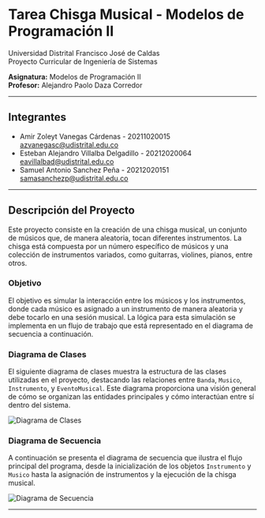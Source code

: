 # Tarea Chisga Musical - Modelos de Programación II

Universidad Distrital Francisco José de Caldas  
Proyecto Curricular de Ingeniería de Sistemas

**Asignatura:** Modelos de Programación II  
**Profesor:** Alejandro Paolo Daza Corredor

---

## Integrantes

- Amir Zoleyt Vanegas Cárdenas - 20211020015 <br> azvanegasc@udistrital.edu.co
- Esteban Alejandro Villalba Delgadillo - 20212020064 <br> eavillalbad@udistrital.edu.co
- Samuel Antonio Sanchez Peña - 20212020151 <br> samasanchezp@udistrital.edu.co

---

## Descripción del Proyecto

Este proyecto consiste en la creación de una chisga musical, un conjunto de músicos que, de manera aleatoria, tocan diferentes instrumentos. La chisga está compuesta por un número específico de músicos y una colección de instrumentos variados, como guitarras, violines, pianos, entre otros.

### Objetivo

El objetivo es simular la interacción entre los músicos y los instrumentos, donde cada músico es asignado a un instrumento de manera aleatoria y debe tocarlo en una sesión musical. La lógica para esta simulación se implementa en un flujo de trabajo que está representado en el diagrama de secuencia a continuación.

### Diagrama de Clases

El siguiente diagrama de clases muestra la estructura de las clases utilizadas en el proyecto, destacando las relaciones entre `Banda`, `Musico`, `Instrumento`, y `EventoMusical`. Este diagrama proporciona una visión general de cómo se organizan las entidades principales y cómo interactúan entre sí dentro del sistema.

![Diagrama de Clases](https://github.com/Inaryuta/Modelos-II/blob/master/diagramas/imagenes/DiagramaClases.png)

###  Diagrama de Secuencia

A continuación se presenta el diagrama de secuencia que ilustra el flujo principal del programa, desde la inicialización de los objetos `Instrumento` y `Musico` hasta la asignación de instrumentos y la ejecución de la chisga musical.

![Diagrama de Secuencia](https://github.com/Inaryuta/Modelos-II/blob/master/diagramas/imagenes/DiagramaSecuencia.png)

---
